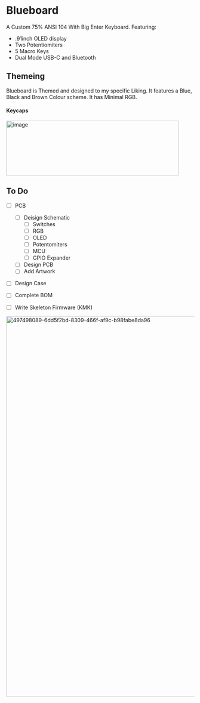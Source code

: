 # Blueboard
A Custom 75% ANSI 104 With Big Enter Keyboard. Featuring:   
  - .91inch OLED display
  - Two Potentiomiters
  - 5 Macro Keys
  - Dual Mode USB-C  and Bluetooth

## Themeing

Blueboard is Themed and designed to my specific Liking. It features a Blue, Black and Brown Colour scheme. It has Minimal RGB. 

#### Keycaps
<img width="462" height="147" alt="image" src="https://github.com/user-attachments/assets/de6c908c-9b98-4e5a-acaf-65db2cace00a" />


## To Do
  - [ ] PCB
    - [ ] Deisign Schematic
      - [ ] Switches
      - [ ] RGB
      - [ ] OLED
      - [ ] Potentomiters
      - [ ] MCU
      - [ ] GPIO Expander 
    - [ ] Design PCB
    - [ ] Add Artwork
  - [ ] Design Case
  - [ ] Complete BOM
  - [ ] Write Skeleton Firmware (KMK)


<img width="2000" height="1020" alt="497498089-6dd5f2bd-8309-466f-af9c-b98fabe8da96" src="https://github.com/user-attachments/assets/69a205af-fc0b-4375-90ba-6b13bfadb7c0" />
